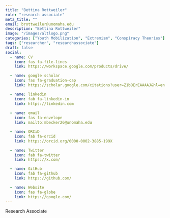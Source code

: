 ```yaml
---
title: "Bettina Rottweiler"
role: "research associate"
meta_title: ""
email: brottweiler@unomaha.edu
description: "Bettina Rottweiler"
image: "/images/altlogo.png"
categories: ["Youth Mobilization", "Extremism", "Conspiracy Theories"]
tags: ["researcher", "researchassociate"]
draft: false
social:
  - name: CV
    icon: fas fa-file-lines
    link: https://workspace.google.com/products/drive/

  - name: google scholar
    icon: fas fa-graduation-cap
    link: https://scholar.google.com/citations?user=Z1bOErEAAAAJ&hl=en

  - name: linkedin
    icon: fab fa-linkedin-in
    link: https://linkedin.com
  
  - name: email
    icon: fas fa-envelope
    link: mailto:mbecker26@unomaha.edu

  - name: ORCiD
    icon: fab fa-orcid
    link: https://orcid.org/0000-0002-3885-199X

  - name: Twitter
    icon: fab fa-twitter
    link: https://x.com/

  - name: GitHub
    icon: fab fa-github
    link: https://github.com/

  - name: Website
    icon: fas fa-globe
    link: https://google.com/
---
```

Research Associate
<!--more-->